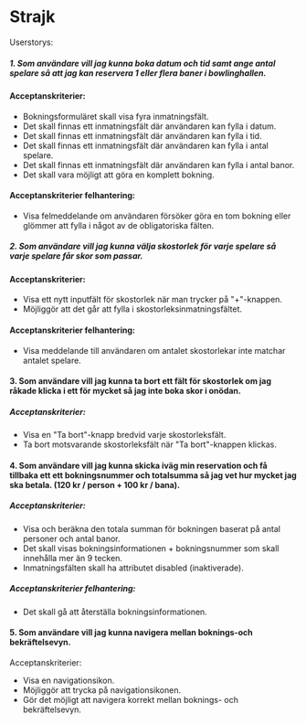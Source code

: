 # Strajk

Userstorys:

##### 1. Som användare vill jag kunna boka datum och tid samt ange antal spelare så att jag kan reservera 1 eller flera baner i bowlinghallen.
#### Acceptanskriterier:
- Bokningsformuläret skall visa fyra inmatningsfält.
- Det skall finnas ett inmatningsfält där användaren kan fylla i datum.
- Det skall finnas ett inmatningsfält där användaren kan fylla i tid.
- Det skall finnas ett inmatningsfält där användaren kan fylla i antal spelare.
- Det skall finnas ett inmatningsfält där användaren kan fylla i antal banor.
- Det skall vara möjligt att göra en komplett bokning.

#### Acceptanskriterier felhantering:
- Visa felmeddelande om användaren försöker göra en tom bokning eller glömmer att fylla i något av de obligatoriska fälten.

##### 2. Som användare vill jag kunna välja skostorlek för varje spelare så varje spelare får skor som passar.
#### Acceptanskriterier:
- Visa ett nytt inputfält för skostorlek när man trycker på "+"-knappen.
- Möjliggör att det går att fylla i skostorleksinmatningsfältet.

#### Acceptanskriterier felhantering:
- Visa meddelande till användaren om antalet skostorlekar inte matchar antalet spelare.

#### 3. Som användare vill jag kunna ta bort ett fält för skostorlek om jag råkade klicka i ett för mycket så jag inte boka skor i onödan.

##### Acceptanskriterier:
- Visa en "Ta bort"-knapp bredvid varje skostorleksfält.
- Ta bort motsvarande skostorleksfält när "Ta bort"-knappen klickas.

#### 4. Som användare vill jag kunna skicka iväg min reservation och få tillbaka ett ett bokningsnummer och totalsumma så jag vet hur mycket jag ska betala. (120 kr / person + 100 kr / bana).

##### Acceptanskriterier: 
- Visa och beräkna den totala summan för bokningen baserat på antal personer och antal banor.
- Det skall visas bokningsinformationen + bokningsnummer som skall innehålla mer än 9 tecken.
- Inmatningsfälten skall ha attributet disabled (inaktiverade).

##### Acceptanskriterier felhantering:
- Det skall gå att återställa bokningsinformationen.

#### 5. Som användare vill jag kunna navigera mellan boknings-och bekräftelsevyn.
Acceptanskriterier:
- Visa en navigationsikon.
- Möjliggör att trycka på navigationsikonen.
- Gör det möjligt att navigera korrekt mellan boknings- och bekräftelsevyn.

